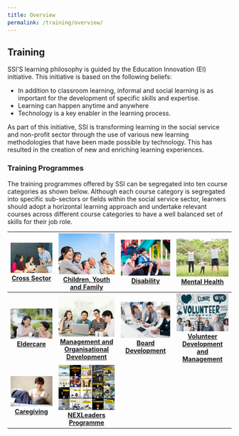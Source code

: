 ```yaml
---
title: Overview
permalink: /training/overview/
---
```


## Training
SSI'S learning philosophy is guided by the Education Innovation (EI) initiative. This initiative is based on the following beliefs:
- In addition to classroom learning, informal and social learning is as important for the development of specific skills and expertise.
- Learning can happen anytime and anywhere
- Technology is a key enabler in the learning process.

As part of this initiative, SSI is transforming learning in the social service and non-profit sector through the use of various new learning methodologies that have been made possible by technology. This has resulted in the creation of new and enriching learning experiences.

### Training Programmes
The training programmes offered by SSI can be segregated into ten course categories as shown below. Although each course category is segregated into specific sub-sectors or fields within the social service sector, learners should adopt a horizontal learning approach and undertake relevant courses across different course categories to have a well balanced set of skills for their job role. 



| [![Cross Sector](/images/training/mainpage/SSI_cross_sector.jpg)](https://e-services.ncss.gov.sg/Training/course/templatesearch?Filter.CourseSubCategory.Id=faf837bd-290c-e611-810d-000c29e3b091)**[Cross Sector](https://e-services.ncss.gov.sg/Training/course/templatesearch?Filter.CourseSubCategory.Id=faf837bd-290c-e611-810d-000c29e3b091)** | [![Children, Youth and Family](/images/training/mainpage/SSI_cyf.jpg)](https://e-services.ncss.gov.sg/Training/course/templatesearch?Filter.CourseSubCategory.Id=f6f837bd-290c-e611-810d-000c29e3b091)**[Children, Youth and Family](https://e-services.ncss.gov.sg/Training/course/templatesearch?Filter.CourseSubCategory.Id=f6f837bd-290c-e611-810d-000c29e3b091)** | [![Disability](/images/training/mainpage/SSI_disability.jpg)](https://e-services.ncss.gov.sg/Training/course/templatesearch?Filter.CourseSubCategory.Id=f4f837bd-290c-e611-810d-000c29e3b091)**[Disability](https://e-services.ncss.gov.sg/Training/course/templatesearch?Filter.CourseSubCategory.Id=f4f837bd-290c-e611-810d-000c29e3b091)** | [![Mental Health](/images/training/mainpage/SSI_mentalhealth.jpg)](/training/mental-health)**[Mental Health](/training/mental-health)** |
|:-:|:-:|:-:|:-:|
| [![Eldercare](/images/training/mainpage/SSI_eldercare.jpg)](https://e-services.ncss.gov.sg/Training/course/templatesearch?Filter.CourseSubCategory.Id=8ec889b9-e127-e611-8112-000c296ee03a)**[Eldercare](https://e-services.ncss.gov.sg/Training/course/templatesearch?Filter.CourseSubCategory.Id=8ec889b9-e127-e611-8112-000c296ee03a)**  | [![Management and Organisational Development](/images/training/mainpage/SSI_management.jpg)](https://e-services.ncss.gov.sg/Training/course/templatesearch?Filter.CourseSubCategory.Id=2b395f9d-e127-e611-8112-000c296ee03a)**[Management and Organisational Development](https://e-services.ncss.gov.sg/Training/course/templatesearch?Filter.CourseSubCategory.Id=2b395f9d-e127-e611-8112-000c296ee03a)** |[![Board Development](/images/training/mainpage/SSI_boarddev.jpg)](/training/board-members-programmes)**[Board Development](/training/board-members-programmes)** | [![Volunteer Development and Management](/images/training/mainpage/SSI_volunteer.jpg)](/training/volunteer-development-management)**[Volunteer Development and Management](/training/volunteer-development-management)** |
| [![Caregiving](/images/training/mainpage/SSI_caregiving.jpg)](/training/caregiving)**[Caregiving](/training/caregiving)** | [![NEXLeaders](/images/training/mainpage/nex.png)](/training/nexleaders)**[NEXLeaders Programme](/training/nexleaders)**  |

